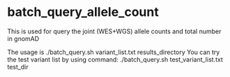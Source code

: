 # batch_query_allele_count
This is used for query the joint (WES+WGS) allele counts and total number in gnomAD

The usage is ./batch_query.sh variant_list.txt results_directory
You can try the test variant list by using command: ./batch_query.sh test_variant_list.txt test_dir
